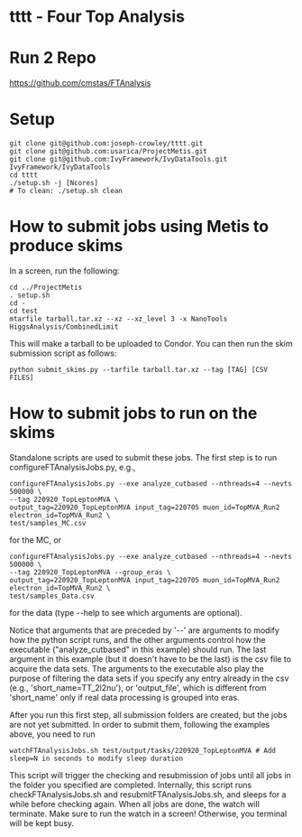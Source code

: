 # tttt - Four Top Analysis

# Run 2 Repo
https://github.com/cmstas/FTAnalysis

# Setup
```
git clone git@github.com:joseph-crowley/tttt.git
git clone git@github.com:usarica/ProjectMetis.git
git clone git@github.com:IvyFramework/IvyDataTools.git IvyFramework/IvyDataTools
cd tttt
./setup.sh -j [Ncores]
# To clean: ./setup.sh clean
```

# How to submit jobs using Metis to produce skims
In a screen, run the following:
```
cd ../ProjectMetis
. setup.sh
cd -
cd test
mtarfile tarball.tar.xz --xz --xz_level 3 -x NanoTools HiggsAnalysis/CombinedLimit
```
This will make a tarball to be uploaded to Condor.
You can then run the skim submission script as follows:
```
python submit_skims.py --tarfile tarball.tar.xz --tag [TAG] [CSV FILES]
```

# How to submit jobs to run on the skims
Standalone scripts are used to submit these jobs. The first step is to run configureFTAnalysisJobs.py, e.g.,
```
configureFTAnalysisJobs.py --exe analyze_cutbased --nthreads=4 --nevts 500000 \
--tag 220920_TopLeptonMVA \
output_tag=220920_TopLeptonMVA input_tag=220705 muon_id=TopMVA_Run2 electron_id=TopMVA_Run2 \
test/samples_MC.csv
```
for the MC, or
```
configureFTAnalysisJobs.py --exe analyze_cutbased --nthreads=4 --nevts 500000 \
--tag 220920_TopLeptonMVA --group_eras \
output_tag=220920_TopLeptonMVA input_tag=220705 muon_id=TopMVA_Run2 electron_id=TopMVA_Run2 \
test/samples_Data.csv
```
for the data (type --help to see which arguments are optional).

Notice that arguments that are preceded by '--' are arguments to modify how the python script runs,
and the other arguments control how the executable ("analyze_cutbased" in this example) should run.
The last argument in this example (but it doesn't have to be the last) is the csv file to acquire the data sets.
The arguments to the executable also play the purpose of filtering the data sets if you specify any entry already in the csv
(e.g., 'short_name=TT_2l2nu'), or 'output_file', which is different from 'short_name' only if real data processing is grouped into eras.

After you run this first step, all submission folders are created, but the jobs are not yet submitted.
In order to submit them, following the examples above, you need to run
```
watchFTAnalysisJobs.sh test/output/tasks/220920_TopLeptonMVA # Add sleep=N in seconds to modify sleep duration
```
This script will trigger the checking and resubmission of jobs until all jobs in the folder you specified are completed.
Internally, this script runs checkFTAnalysisJobs.sh and resubmitFTAnalysisJobs.sh, and sleeps for a while before checking again.
When all jobs are done, the watch will terminate.
Make sure to run the watch in a screen! Otherwise, you terminal will be kept busy.
